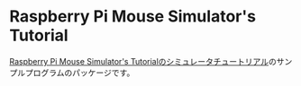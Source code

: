 # Raspberry Pi Mouse Simulator's Tutorial

[Raspberry Pi Mouse Simulator's Tutorialのシミュレータチュートリアル](https://raspimouse-sim-tutorial.gitbook.io/project/tutorial)のサンプルプログラムのパッケージです。
